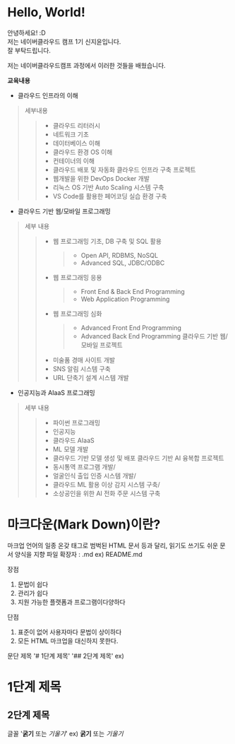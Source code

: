 # Hello, World!

안녕하세요! :D\
저는 네이버클라우드 캠프 1기 신지윤입니다.\
잘 부탁드립니다.

저는 네이버클라우드캠프 과정에서 이러한 것들을 배웠습니다. 

**교육내용**
* 클라우드 인프라의 이해
> 세부내용
>   > * 클라우드 리터러시
>   > * 네트워크 기초
>   > * 데이터베이스 이해
>   > * 클라우드 환경 OS 이해
>   > * 컨테이너의 이해
>   > * 클라우드 배포 및 자동화
> 클라우드 인프라 구축 프로젝트
>   > * 웹개발을 위한 DevOps Docker 개발
>   > * 리눅스 OS 기반 Auto Scaling 시스템 구축
>   > * VS Code를 활용한 페어코딩 실습 환경 구축

* 클라우드 기반 웹/모바일 프로그래밍
> 세부 내용
>   > * 웹 프로그래밍 기초, DB 구축 및 SQL 활용
>   >   > * Open API, RDBMS, NoSQL
>   >   > * Advanced SQL, JDBC/ODBC
>   > * 웹 프로그래밍 응용
>   >   > * Front End & Back End Programming
>   >   > * Web Application Programming
>   > * 웹 프로그래밍 심화
>   >   > * Advanced Front End Programming
>   >   > * Advanced Back End Programming
> 클라우드 기반 웹/모바일 프로젝트
>   > * 미술품 경매 사이트 개발
>   > * SNS 알림 시스템 구축
>   > * URL 단축기 설계 시스템 개발

* 인공지능과 AIaaS 프로그래밍
> 세부 내용
>   > * 파이썬 프로그래밍
>   > * 인공지능
>   > * 클라우드 AIaaS
>   > * ML 모델 개발
>   > * 클라우드 기반 모델 생성 및 배포
> 클라우드 기반 AI 융복합 프로젝트
>   > * 동시통역 프로그램 개발/
>   > * 얼굴인식 출입 인증 시스템 개발/
>   > * 클라우드 ML 활용 이상 감지 시스템 구축/
>   > * 소상공인을 위한 AI 전화 주문 시스템 구축

# 마크다운(Mark Down)이란?
마크업 언어의 일종
온갖 태그로 범벅된 HTML 문서 등과 달리, 읽기도 쓰기도 쉬운 문서 양식을 지향
파일 확장자 : .md
ex) README.md

장점
1. 문법이 쉽다
2. 관리가 쉽다
3. 지원 가능한 플랫폼과 프로그램이다양하다

단점
1. 표준이 없어 사용자마다 문법이 상이하다
2. 모든 HTML 마크업을 대신하지 못한다.

문단 제목
'# 1단계 제목'
'## 2단계 제목'
ex)
# 1단계 제목
## 2단계 제목

글꼴
'**굵기** 또는 *기울기*'
ex)
**굵기** 또는 *기울기*
